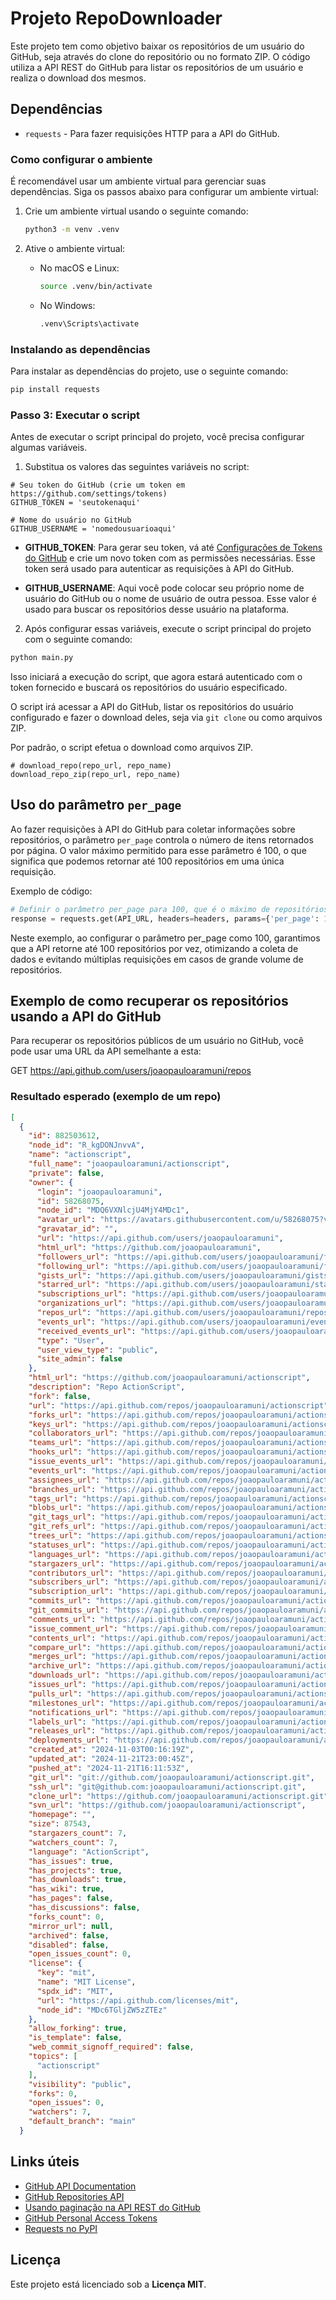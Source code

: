 # Projeto RepoDownloader

Este projeto tem como objetivo baixar os repositórios de um usuário do GitHub, seja através do clone do repositório ou no formato ZIP. O código utiliza a API REST do GitHub para listar os repositórios de um usuário e realiza o download dos mesmos.

## Dependências

- `requests` - Para fazer requisições HTTP para a API do GitHub.

### Como configurar o ambiente

É recomendável usar um ambiente virtual para gerenciar suas dependências. Siga os passos abaixo para configurar um ambiente virtual:

1. Crie um ambiente virtual usando o seguinte comando:

    ```bash
    python3 -m venv .venv
    ```

2. Ative o ambiente virtual:
    - No macOS e Linux:
        ```bash
        source .venv/bin/activate
        ```
    - No Windows:
        ```bash
        .venv\Scripts\activate
        ```

### Instalando as dependências

Para instalar as dependências do projeto, use o seguinte comando:

```bash
pip install requests
```

### Passo 3: Executar o script

Antes de executar o script principal do projeto, você precisa configurar algumas variáveis. 

1. Substitua os valores das seguintes variáveis no script:

```
# Seu token do GitHub (crie um token em https://github.com/settings/tokens)
GITHUB_TOKEN = 'seutokenaqui'

# Nome do usuário no GitHub
GITHUB_USERNAME = 'nomedousuarioaqui'
```

- **GITHUB_TOKEN**: Para gerar seu token, vá até [Configurações de Tokens do GitHub](https://github.com/settings/tokens) e crie um novo token com as permissões necessárias. Esse token será usado para autenticar as requisições à API do GitHub.

- **GITHUB_USERNAME**: Aqui você pode colocar seu próprio nome de usuário do GitHub ou o nome de usuário de outra pessoa. Esse valor é usado para buscar os repositórios desse usuário na plataforma.

2. Após configurar essas variáveis, execute o script principal do projeto com o seguinte comando:

```bash
python main.py
```

Isso iniciará a execução do script, que agora estará autenticado com o token fornecido e buscará os repositórios do usuário especificado.

O script irá acessar a API do GitHub, listar os repositórios do usuário configurado e fazer o download deles, seja via `git clone` ou como arquivos ZIP.

Por padrão, o script efetua o download como arquivos ZIP.

```
# download_repo(repo_url, repo_name)
download_repo_zip(repo_url, repo_name)
```

## Uso do parâmetro `per_page`

Ao fazer requisições à API do GitHub para coletar informações sobre repositórios, o parâmetro `per_page` controla o número de itens retornados por página. O valor máximo permitido para esse parâmetro é 100, o que significa que podemos retornar até 100 repositórios em uma única requisição.

Exemplo de código:

```python
# Definir o parâmetro per_page para 100, que é o máximo de repositórios retornados em uma requisição
response = requests.get(API_URL, headers=headers, params={'per_page': 100})
```

Neste exemplo, ao configurar o parâmetro per_page como 100, garantimos que a API retorne até 100 repositórios por vez, otimizando a coleta de dados e evitando múltiplas requisições em casos de grande volume de repositórios.

## Exemplo de como recuperar os repositórios usando a API do GitHub

Para recuperar os repositórios públicos de um usuário no GitHub, você pode usar uma URL da API semelhante a esta:

GET <a href="https://api.github.com/users/joaopauloaramuni/repos">https://api.github.com/users/joaopauloaramuni/repos</a>

### Resultado esperado (exemplo de um repo)

```json
[
  {
    "id": 882503612,
    "node_id": "R_kgDONJnvvA",
    "name": "actionscript",
    "full_name": "joaopauloaramuni/actionscript",
    "private": false,
    "owner": {
      "login": "joaopauloaramuni",
      "id": 58268075,
      "node_id": "MDQ6VXNlcjU4MjY4MDc1",
      "avatar_url": "https://avatars.githubusercontent.com/u/58268075?v=4",
      "gravatar_id": "",
      "url": "https://api.github.com/users/joaopauloaramuni",
      "html_url": "https://github.com/joaopauloaramuni",
      "followers_url": "https://api.github.com/users/joaopauloaramuni/followers",
      "following_url": "https://api.github.com/users/joaopauloaramuni/following{/other_user}",
      "gists_url": "https://api.github.com/users/joaopauloaramuni/gists{/gist_id}",
      "starred_url": "https://api.github.com/users/joaopauloaramuni/starred{/owner}{/repo}",
      "subscriptions_url": "https://api.github.com/users/joaopauloaramuni/subscriptions",
      "organizations_url": "https://api.github.com/users/joaopauloaramuni/orgs",
      "repos_url": "https://api.github.com/users/joaopauloaramuni/repos",
      "events_url": "https://api.github.com/users/joaopauloaramuni/events{/privacy}",
      "received_events_url": "https://api.github.com/users/joaopauloaramuni/received_events",
      "type": "User",
      "user_view_type": "public",
      "site_admin": false
    },
    "html_url": "https://github.com/joaopauloaramuni/actionscript",
    "description": "Repo ActionScript",
    "fork": false,
    "url": "https://api.github.com/repos/joaopauloaramuni/actionscript",
    "forks_url": "https://api.github.com/repos/joaopauloaramuni/actionscript/forks",
    "keys_url": "https://api.github.com/repos/joaopauloaramuni/actionscript/keys{/key_id}",
    "collaborators_url": "https://api.github.com/repos/joaopauloaramuni/actionscript/collaborators{/collaborator}",
    "teams_url": "https://api.github.com/repos/joaopauloaramuni/actionscript/teams",
    "hooks_url": "https://api.github.com/repos/joaopauloaramuni/actionscript/hooks",
    "issue_events_url": "https://api.github.com/repos/joaopauloaramuni/actionscript/issues/events{/number}",
    "events_url": "https://api.github.com/repos/joaopauloaramuni/actionscript/events",
    "assignees_url": "https://api.github.com/repos/joaopauloaramuni/actionscript/assignees{/user}",
    "branches_url": "https://api.github.com/repos/joaopauloaramuni/actionscript/branches{/branch}",
    "tags_url": "https://api.github.com/repos/joaopauloaramuni/actionscript/tags",
    "blobs_url": "https://api.github.com/repos/joaopauloaramuni/actionscript/git/blobs{/sha}",
    "git_tags_url": "https://api.github.com/repos/joaopauloaramuni/actionscript/git/tags{/sha}",
    "git_refs_url": "https://api.github.com/repos/joaopauloaramuni/actionscript/git/refs{/sha}",
    "trees_url": "https://api.github.com/repos/joaopauloaramuni/actionscript/git/trees{/sha}",
    "statuses_url": "https://api.github.com/repos/joaopauloaramuni/actionscript/statuses/{sha}",
    "languages_url": "https://api.github.com/repos/joaopauloaramuni/actionscript/languages",
    "stargazers_url": "https://api.github.com/repos/joaopauloaramuni/actionscript/stargazers",
    "contributors_url": "https://api.github.com/repos/joaopauloaramuni/actionscript/contributors",
    "subscribers_url": "https://api.github.com/repos/joaopauloaramuni/actionscript/subscribers",
    "subscription_url": "https://api.github.com/repos/joaopauloaramuni/actionscript/subscription",
    "commits_url": "https://api.github.com/repos/joaopauloaramuni/actionscript/commits{/sha}",
    "git_commits_url": "https://api.github.com/repos/joaopauloaramuni/actionscript/git/commits{/sha}",
    "comments_url": "https://api.github.com/repos/joaopauloaramuni/actionscript/comments{/number}",
    "issue_comment_url": "https://api.github.com/repos/joaopauloaramuni/actionscript/issues/comments{/number}",
    "contents_url": "https://api.github.com/repos/joaopauloaramuni/actionscript/contents/{+path}",
    "compare_url": "https://api.github.com/repos/joaopauloaramuni/actionscript/compare/{base}...{head}",
    "merges_url": "https://api.github.com/repos/joaopauloaramuni/actionscript/merges",
    "archive_url": "https://api.github.com/repos/joaopauloaramuni/actionscript/{archive_format}{/ref}",
    "downloads_url": "https://api.github.com/repos/joaopauloaramuni/actionscript/downloads",
    "issues_url": "https://api.github.com/repos/joaopauloaramuni/actionscript/issues{/number}",
    "pulls_url": "https://api.github.com/repos/joaopauloaramuni/actionscript/pulls{/number}",
    "milestones_url": "https://api.github.com/repos/joaopauloaramuni/actionscript/milestones{/number}",
    "notifications_url": "https://api.github.com/repos/joaopauloaramuni/actionscript/notifications{?since,all,participating}",
    "labels_url": "https://api.github.com/repos/joaopauloaramuni/actionscript/labels{/name}",
    "releases_url": "https://api.github.com/repos/joaopauloaramuni/actionscript/releases{/id}",
    "deployments_url": "https://api.github.com/repos/joaopauloaramuni/actionscript/deployments",
    "created_at": "2024-11-03T00:16:19Z",
    "updated_at": "2024-11-21T23:00:45Z",
    "pushed_at": "2024-11-21T16:11:53Z",
    "git_url": "git://github.com/joaopauloaramuni/actionscript.git",
    "ssh_url": "git@github.com:joaopauloaramuni/actionscript.git",
    "clone_url": "https://github.com/joaopauloaramuni/actionscript.git",
    "svn_url": "https://github.com/joaopauloaramuni/actionscript",
    "homepage": "",
    "size": 87543,
    "stargazers_count": 7,
    "watchers_count": 7,
    "language": "ActionScript",
    "has_issues": true,
    "has_projects": true,
    "has_downloads": true,
    "has_wiki": true,
    "has_pages": false,
    "has_discussions": false,
    "forks_count": 0,
    "mirror_url": null,
    "archived": false,
    "disabled": false,
    "open_issues_count": 0,
    "license": {
      "key": "mit",
      "name": "MIT License",
      "spdx_id": "MIT",
      "url": "https://api.github.com/licenses/mit",
      "node_id": "MDc6TGljZW5zZTEz"
    },
    "allow_forking": true,
    "is_template": false,
    "web_commit_signoff_required": false,
    "topics": [
      "actionscript"
    ],
    "visibility": "public",
    "forks": 0,
    "open_issues": 0,
    "watchers": 7,
    "default_branch": "main"
  }
```

## Links úteis

- [GitHub API Documentation](https://docs.github.com/pt/rest/about-the-rest-api)
- [GitHub Repositories API](https://docs.github.com/pt/rest/repos/repos)
- [Usando paginação na API REST do GitHub](https://docs.github.com/pt/rest/using-the-rest-api/using-pagination-in-the-rest-api)
- [GitHub Personal Access Tokens](https://github.com/settings/tokens)
- [Requests no PyPI](https://pypi.org/project/requests/)

## Licença

Este projeto está licenciado sob a **Licença MIT**.
